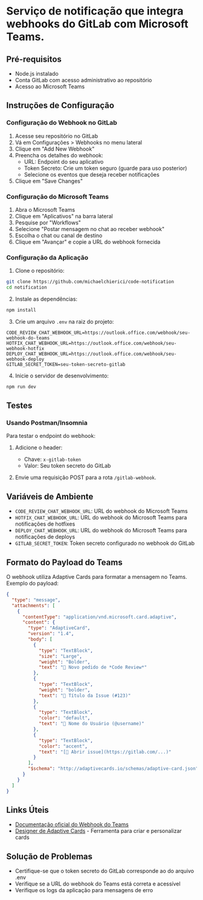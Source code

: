 # Serviço de notificação que integra webhooks do GitLab com Microsoft Teams.

## Pré-requisitos

- Node.js instalado
- Conta GitLab com acesso administrativo ao repositório
- Acesso ao Microsoft Teams

## Instruções de Configuração

### Configuração do Webhook no GitLab

1. Acesse seu repositório no GitLab
2. Vá em Configurações > Webhooks no menu lateral
3. Clique em "Add New Webhook"
4. Preencha os detalhes do webhook:
   - URL: Endpoint do seu aplicativo
   - Token Secreto: Crie um token seguro (guarde para uso posterior)
   - Selecione os eventos que deseja receber notificações
5. Clique em "Save Changes"

### Configuração do Microsoft Teams

1. Abra o Microsoft Teams
2. Clique em "Aplicativos" na barra lateral
3. Pesquise por "Workflows"
4. Selecione "Postar mensagem no chat ao receber webhook"
5. Escolha o chat ou canal de destino
6. Clique em "Avançar" e copie a URL do webhook fornecida

### Configuração da Aplicação

1. Clone o repositório:

```bash
git clone https://github.com/michaelchierici/code-notification
cd notification
```

2. Instale as dependências:

```bash
npm install
```

3. Crie um arquivo `.env` na raiz do projeto:

```env
CODE_REVIEW_CHAT_WEBHOOK_URL=https://outlook.office.com/webhook/seu-webhook-do-teams
HOTFIX_CHAT_WEBHOOK_URL=https://outlook.office.com/webhook/seu-webhook-hotfix
DEPLOY_CHAT_WEBHOOK_URL=https://outlook.office.com/webhook/seu-webhook-deploy
GITLAB_SECRET_TOKEN=seu-token-secreto-gitlab
```

4. Inicie o servidor de desenvolvimento:

```bash
npm run dev
```

## Testes

### Usando Postman/Insomnia

Para testar o endpoint do webhook:

1. Adicione o header:

   - Chave: `x-gitlab-token`
   - Valor: Seu token secreto do GitLab

2. Envie uma requisição POST para a rota `/gitlab-webhook`.

## Variáveis de Ambiente

- `CODE_REVIEW_CHAT_WEBHOOK_URL`: URL do webhook do Microsoft Teams
- `HOTFIX_CHAT_WEBHOOK_URL`: URL do webhook do Microsoft Teams para notificações de hotfixes
- `DEPLOY_CHAT_WEBHOOK_URL`: URL do webhook do Microsoft Teams para notificações de deploys
- `GITLAB_SECRET_TOKEN`: Token secreto configurado no webhook do GitLab

## Formato do Payload do Teams

O webhook utiliza Adaptive Cards para formatar a mensagem no Teams. Exemplo do payload:

```json
{
  "type": "message",
  "attachments": [
    {
      "contentType": "application/vnd.microsoft.card.adaptive",
      "content": {
        "type": "AdaptiveCard",
        "version": "1.4",
        "body": [
          {
            "type": "TextBlock",
            "size": "Large",
            "weight": "Bolder",
            "text": "🚀 Novo pedido de *Code Review*"
          },
          {
            "type": "TextBlock",
            "weight": "bolder",
            "text": "📝 Título da Issue (#123)"
          },
          {
            "type": "TextBlock",
            "color": "default",
            "text": "👤 Nome do Usuário (@username)"
          },
          {
            "type": "TextBlock",
            "color": "accent",
            "text": "[🔗 Abrir issue](https://gitlab.com/...)"
          }
        ],
        "$schema": "http://adaptivecards.io/schemas/adaptive-card.json"
      }
    }
  ]
}
```

## Links Úteis

- [Documentação oficial do Webhook do Teams](https://learn.microsoft.com/en-us/connectors/teams/?tabs=text1%2Cjavascript#microsoft-teams-webhook)
- [Designer de Adaptive Cards](https://adaptivecards.microsoft.com/designer) - Ferramenta para criar e personalizar cards

## Solução de Problemas

- Certifique-se que o token secreto do GitLab corresponde ao do arquivo .env
- Verifique se a URL do webhook do Teams está correta e acessível
- Verifique os logs da aplicação para mensagens de erro
